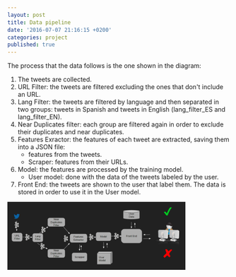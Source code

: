 ```yaml
---
layout: post
title: Data pipeline
date: '2016-07-07 21:16:15 +0200'
categories: project
published: true
---
```

The process that the data follows is the one shown in the diagram:

1. The tweets are collected.
2. URL Filter: the tweets are filtered excluding the ones that don't include an URL.
3. Lang Filter: the tweets are filtered by language and then separated in two groups: tweets in Spanish and tweets in English (lang_filter_ES and lang_filter_EN).
4. Near Duplicates filter: each group are filtered again in order to exclude their duplicates and near duplicates.
5. Features Exractor: the features of each tweet are extracted, saving them into a JSON file:
	* features from the tweets.
	* Scraper: features from their URLs.
6. Model: the features are processed by the training model.
	* User model: done with the data of the tweets labeled by the user.
7. Front End: the tweets are shown to the user that label them. The data is stored in order to use it in the User model.

<img class="img-responsive pull-right" width="80%" src="/assets/images/process.png" alt="{{ post.title }}"/>
